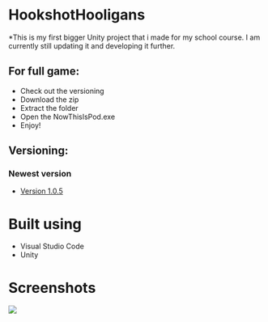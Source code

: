 # HookshotHooligans


*This is my first bigger Unity project that i made for my school course. I am currently still updating it and developing it further.

## For full game:
* Check out the versioning
* Download the zip
* Extract the folder
* Open the NowThisIsPod.exe
* Enjoy!


## Versioning:
### Newest version
* [Version 1.0.5](https://github.com/MMIK0/NowThisIsPod/releases/tag/v1.0.5)


# Built using
* Visual Studio Code
* Unity

# Screenshots

<img src="images/hypy.gif">


